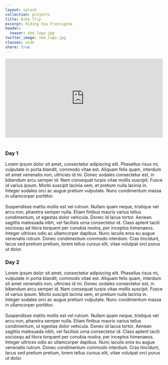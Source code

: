 ```yaml
---
layout: splash
collection: projects
title: Bike Trip
excerpt: Riding Via Francigena
header:
  teaser: nbd_logo.jpg
twitter_image: nbd_logo.jpg
classes: wide
share: true
---
```


<style>
    .google-maps {
        position: relative;
        padding-bottom: 50%; // This is the aspect ratio
        height: 0;
        overflow: hidden;
    }
    .google-maps iframe {
        position: absolute;
        top: 0;
        left: 0;
        width: 100% !important;
        height: 100% !important;
    }
</style>

<div class="google-maps">
    <iframe src="https://www.google.com/maps/d/u/0/embed?mid=1grDzQ9fHjTTwn7ap_8gv5HdjjROCOA6O" width="600" height="450" frameborder="0" style="border:0"></iframe>
</div>
<br>

### Day 1
Lorem ipsum dolor sit amet, consectetur adipiscing elit. Phasellus risus mi, vulputate in porta blandit, commodo vitae est. Aliquam felis quam, interdum sit amet venenatis non, ultricies id mi. Donec sodales consectetur est, in bibendum arcu semper id. Nam consequat turpis vitae mollis suscipit. Fusce id varius ipsum. Morbi suscipit lacinia sem, et pretium nulla lacinia in. Integer sodales orci ac augue pretium vulputate. Nunc condimentum massa in ullamcorper porttitor.  
<br>
Suspendisse mattis mollis est vel rutrum. Nullam quam neque, tristique vel arcu non, pharetra semper nulla. Etiam finibus mauris varius tellus condimentum, ut egestas dolor vehicula. Donec id lacus tortor. Aenean sagittis malesuada nibh, vel facilisis urna consectetur id. Class aptent taciti sociosqu ad litora torquent per conubia nostra, per inceptos himenaeos. Integer ultrices odio ac ullamcorper dapibus. Nunc iaculis eros eu augue venenatis rutrum. Donec condimentum commodo interdum. Cras tincidunt, lacus sed pretium pretium, lorem tellus cursus elit, vitae volutpat orci purus ut dolor.

### Day 2
Lorem ipsum dolor sit amet, consectetur adipiscing elit. Phasellus risus mi, vulputate in porta blandit, commodo vitae est. Aliquam felis quam, interdum sit amet venenatis non, ultricies id mi. Donec sodales consectetur est, in bibendum arcu semper id. Nam consequat turpis vitae mollis suscipit. Fusce id varius ipsum. Morbi suscipit lacinia sem, et pretium nulla lacinia in. Integer sodales orci ac augue pretium vulputate. Nunc condimentum massa in ullamcorper porttitor.  
<br>
Suspendisse mattis mollis est vel rutrum. Nullam quam neque, tristique vel arcu non, pharetra semper nulla. Etiam finibus mauris varius tellus condimentum, ut egestas dolor vehicula. Donec id lacus tortor. Aenean sagittis malesuada nibh, vel facilisis urna consectetur id. Class aptent taciti sociosqu ad litora torquent per conubia nostra, per inceptos himenaeos. Integer ultrices odio ac ullamcorper dapibus. Nunc iaculis eros eu augue venenatis rutrum. Donec condimentum commodo interdum. Cras tincidunt, lacus sed pretium pretium, lorem tellus cursus elit, vitae volutpat orci purus ut dolor.
